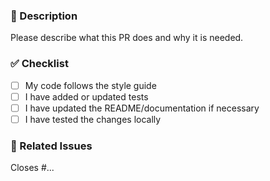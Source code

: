 ### 🚀 Description

Please describe what this PR does and why it is needed.

### ✅ Checklist

- [ ] My code follows the style guide
- [ ] I have added or updated tests
- [ ] I have updated the README/documentation if necessary
- [ ] I have tested the changes locally

### 🔗 Related Issues

Closes #...
